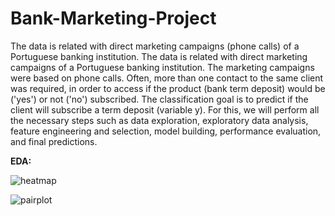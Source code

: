 # Bank-Marketing-Project
The data is related with direct marketing campaigns (phone calls) of a Portuguese banking institution. The data is related with direct marketing campaigns of a Portuguese banking institution. The marketing campaigns were based on phone calls. Often, more than one contact to the same client was required, in order to access if the product (bank term deposit) would be ('yes') or not ('no') subscribed. The classification goal is to predict if the client will subscribe a term deposit (variable y). For this, we will perform all the necessary steps such as data exploration, exploratory data analysis, feature engineering and selection, model building, performance evaluation, and final predictions.

**EDA:**

![heatmap](https://github.com/user-attachments/assets/af1fa6ad-da0b-4e4e-9157-db590aeb8c81)


![pairplot](https://github.com/user-attachments/assets/8416bda6-469d-4ef8-a5f5-06261eefe810)

